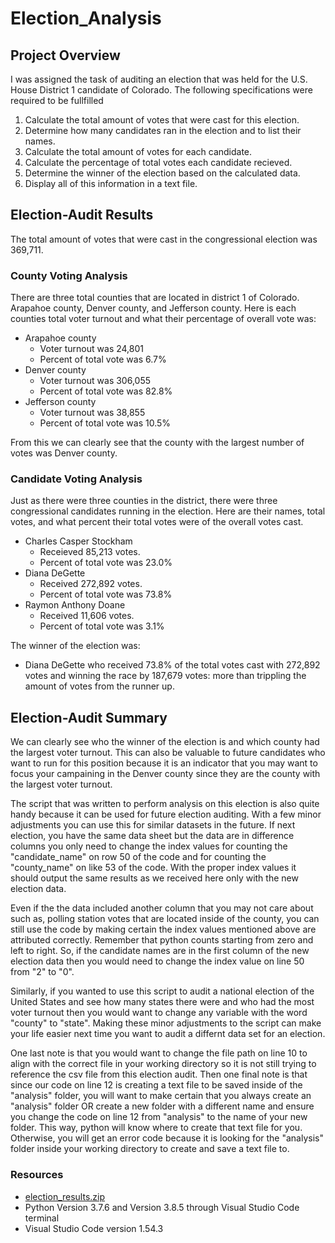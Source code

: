 # Election_Analysis

## Project Overview
I was assigned the task of auditing an election that was held for the U.S. House District 1 candidate of Colorado. The following specifications were required to be fullfilled

1. Calculate the total amount of votes that were cast for this election.
2. Determine how many candidates ran in the election and to list their names.
3. Calculate the total amount of votes for each candidate.
4. Calculate the percentage of total votes each candidate recieved.
5. Determine the winner of the election based on the calculated data.
6. Display all of this information in a text file.

## Election-Audit Results

The total amount of votes that were cast in the congressional election was 369,711.

### County Voting Analysis
There are three total counties that are located in district 1 of Colorado. Arapahoe county, Denver county, and Jefferson county. Here is each counties total voter turnout and what their percentage of overall vote was:

  - Arapahoe county
  	- Voter turnout was 24,801
  	- Percent of total vote was 6.7%
  - Denver county
  	- Voter turnout was 306,055
  	- Percent of total vote was 82.8%
  - Jefferson county
  	- Voter turnout was 38,855
  	- Percent of total vote was 10.5%

From this we can clearly see that the county with the largest number of votes was Denver county.

### Candidate Voting Analysis

Just as there were three counties in the district, there were three congressional candidates running in the election. Here are their names, total votes, and what percent their total votes were of the overall votes cast.

  - Charles Casper Stockham
  	- Receieved 85,213 votes.
  	- Percent of total vote was 23.0%
  - Diana DeGette
  	- Received 272,892 votes.
  	- Percent of total vote was 73.8%
  - Raymon Anthony Doane
  	- Received 11,606 votes.
  	- Percent of total vote was 3.1%

The winner of the election was:
  - Diana DeGette who received 73.8% of the total votes cast with 272,892 votes and winning the race by 187,679 votes: more than trippling the amount of votes from the runner up.

## Election-Audit Summary

We can clearly see who the winner of the election is and which county had the largest voter turnout. This can also be valuable to future candidates who want to run for this position because it is an indicator that you may want to focus your campaining in the Denver county since they are the county with the largest voter turnout. 

The script that was written to perform analysis on this election is also quite handy because it can be used for future election auditing. With a few minor adjustments you can use this for similar datasets in the future. If next election, you have the same data sheet but the data are in difference columns you only need to change the index values for counting the "candidate_name" on row 50 of the code and for counting the "county_name" on like 53 of the code. With the proper index values it should output the same results as we received here only with the new election data.

Even if the the data included another column that you may not care about such as, polling station votes that are located inside of the county, you can still use the code by making certain the index values mentioned above are attributed correctly. Remember that python counts starting from zero and left to right. So, if the candidate names are in the first column of the new election data then you would need to change the index value on line 50 from "2" to "0". 

Similarly, if you wanted to use this script to audit a national election of the United States and see how many states there were and who had the most voter turnout then you would want to change any variable with the word "county" to "state". Making these minor adjustments to the script can make your life easier next time you want to audit a differnt data set for an election.

One last note is that you would want to change the file path on line 10 to align with the correct file in your working directory so it is not still trying to reference the csv file from this election audit. Then one final note is that since our code on line 12 is creating a text file to be saved inside of the "analysis" folder, you will want to make certain that you always create an "analysis" folder OR create a new folder with a different name and ensure you change the code on line 12 from "analysis" to the name of your new folder. This way, python will know where to create that text file for you. Otherwise, you will get an error code because it is looking for the "analysis" folder inside your working directory to create and save a text file to.

### Resources
  - [election_results.zip](https://github.com/K-Beadle/Election_Analysis/files/6216768/election_results.zip)
  - Python Version 3.7.6 and Version 3.8.5 through Visual Studio Code terminal
  - Visual Studio Code version 1.54.3